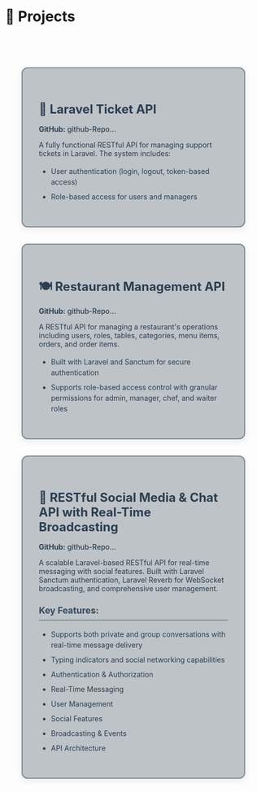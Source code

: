 # 🚀 Projects

<div class="projects-portfolio">

<div class="project-card">
<h2>🎫 Laravel Ticket API</h2>
<p><strong>GitHub:</strong> <a href="https://github.com/ibrahimsoftware1" target="_blank">github-Repo...</a></p>
<p>A fully functional RESTful API for managing support tickets in Laravel. The system includes:</p>
<ul>
<li>User authentication (login, logout, token-based access)</li>
<li>Role-based access for users and managers</li>
</ul>
</div>

<div class="project-card">
<h2>🍽️ Restaurant Management API</h2>
<p><strong>GitHub:</strong> <a href="https://github.com/ibrahimsoftware1" target="_blank">github-Repo...</a></p>
<p>A RESTful API for managing a restaurant's operations including users, roles, tables, categories, menu items, orders, and order items.</p>
<ul>
<li>Built with Laravel and Sanctum for secure authentication</li>
<li>Supports role-based access control with granular permissions for admin, manager, chef, and waiter roles</li>
</ul>
</div>

<div class="project-card">
<h2>💬 RESTful Social Media & Chat API with Real-Time Broadcasting</h2>
<p><strong>GitHub:</strong> <a href="https://github.com/ibrahimsoftware1" target="_blank">github-Repo...</a></p>
<p>A scalable Laravel-based RESTful API for real-time messaging with social features. Built with Laravel Sanctum authentication, Laravel Reverb for WebSocket broadcasting, and comprehensive user management.</p>

<h3>Key Features:</h3>
<ul>
<li>Supports both private and group conversations with real-time message delivery</li>
<li>Typing indicators and social networking capabilities</li>
<li>Authentication & Authorization</li>
<li>Real-Time Messaging</li>
<li>User Management</li>
<li>Social Features</li>
<li>Broadcasting & Events</li>
<li>API Architecture</li>
</ul>
</div>

</div>

<style>
.projects-portfolio {
  max-width: 1000px;
  margin: 0 auto;
  padding: 2rem;
  background: #ECFOF1;
  min-height: 100vh;
}

.project-card {
  background: #BDC3C7;
  border: 2px solid #7F8C8D;
  border-radius: 12px;
  padding: 2rem;
  margin: 2rem 0;
  box-shadow: 0 4px 12px rgba(44, 62, 80, 0.1);
  transition: all 0.3s ease;
  color: #2C3E50;
}

.project-card:hover {
  transform: translateY(-5px);
  box-shadow: 0 8px 25px rgba(44, 62, 80, 0.2);
  border-color: #2C3E50;
  background: #7F8C8D;
  color: #FFFFFF;
}

.project-card:hover h2,
.project-card:hover h3 {
  color: #FFFFFF;
}

.project-card:hover a {
  color: #FFFFFF !important;
}

.project-card h2 {
  color: #2C3E50;
  font-size: 1.5rem;
  margin-bottom: 1rem;
}

.project-card h3 {
  color: #34495E;
  font-size: 1.1rem;
  margin: 1.5rem 0 0.8rem 0;
  border-bottom: 2px solid #7F8C8D;
  padding-bottom: 0.5rem;
}

.project-card ul {
  margin: 1rem 0;
  padding-left: 1.5rem;
}

.project-card li {
  margin: 0.5rem 0;
  line-height: 1.5;
}

.project-card a {
  color: #2C3E50;
  text-decoration: none;
  font-weight: 500;
}

.project-card a:hover {
  text-decoration: underline;
}

@media (max-width: 768px) {
  .projects-portfolio {
    padding: 1rem;
  }
  
  .project-card {
    padding: 1.5rem;
  }
}
</style>